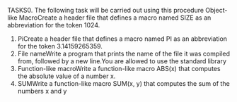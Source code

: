 TASKS0. 
The following task will be carried out using this procedure
Object-like MacroCreate a header file that defines a macro named SIZE as an abbreviation for the token 1024.
1. PiCreate a header file that defines a macro named PI as an abbreviation for the token 3.14159265359.
2. File nameWrite a program that prints the name of the file it was compiled from, followed by a new line.You are allowed to use the standard library
3. Function-like macroWrite a function-like macro ABS(x) that computes the absolute value of a number x.
4. SUMWrite a function-like macro SUM(x, y) that computes the sum of the numbers x and y
